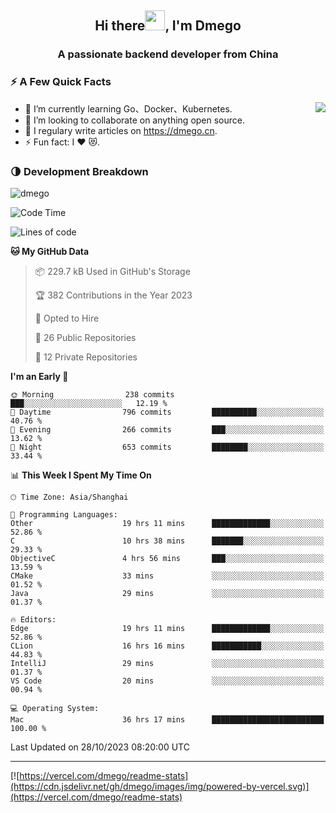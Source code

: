 <h2 align="center">Hi there<img src="https://cdn.jsdelivr.net/gh/dmego/images/img/Hi.gif" height="32" />, I'm Dmego </h2>
<h3 align="center">A passionate backend developer from China</h3>

### ⚡️ A Few Quick Facts

<img align="right" src="https://readme-stats-dmego.vercel.app/api?username=dmego&show_icons=true&icon_color=1573B3&hide_title=true&text_color=718096&bg_color=00000000&hide_border=true"/>

<ul>
    <li> 🌱 I’m currently learning Go、Docker、Kubernetes.</li>
    <li> 👯 I’m looking to collaborate on anything open source.</li>
    <li> 📝 I regulary write articles on <a href="https://dmego.cn">https://dmego.cn</a>.</li>
    <li> ⚡ Fun fact: I ❤️ 😻.</li>
</ul>

### 🌗 Development Breakdown

<img src="https://komarev.com/ghpvc/?username=dmego" alt="dmego" />

<!--START_SECTION:waka-->
![Code Time](http://img.shields.io/badge/Code%20Time-2%2C312%20hrs%2014%20mins-blue)

![Lines of code](https://img.shields.io/badge/From%20Hello%20World%20I%27ve%20Written-681.0%20thousand%20lines%20of%20code-blue)

**🐱 My GitHub Data** 

> 📦 229.7 kB Used in GitHub's Storage 
 > 
> 🏆 382 Contributions in the Year 2023
 > 
> 💼 Opted to Hire
 > 
> 📜 26 Public Repositories 
 > 
> 🔑 12 Private Repositories 
 > 
**I'm an Early 🐤** 

```text
🌞 Morning                238 commits         ███░░░░░░░░░░░░░░░░░░░░░░   12.19 % 
🌆 Daytime                796 commits         ██████████░░░░░░░░░░░░░░░   40.76 % 
🌃 Evening                266 commits         ███░░░░░░░░░░░░░░░░░░░░░░   13.62 % 
🌙 Night                  653 commits         ████████░░░░░░░░░░░░░░░░░   33.44 % 
```


📊 **This Week I Spent My Time On** 

```text
🕑︎ Time Zone: Asia/Shanghai

💬 Programming Languages: 
Other                    19 hrs 11 mins      █████████████░░░░░░░░░░░░   52.86 % 
C                        10 hrs 38 mins      ███████░░░░░░░░░░░░░░░░░░   29.33 % 
ObjectiveC               4 hrs 56 mins       ███░░░░░░░░░░░░░░░░░░░░░░   13.59 % 
CMake                    33 mins             ░░░░░░░░░░░░░░░░░░░░░░░░░   01.52 % 
Java                     29 mins             ░░░░░░░░░░░░░░░░░░░░░░░░░   01.37 % 

🔥 Editors: 
Edge                     19 hrs 11 mins      █████████████░░░░░░░░░░░░   52.86 % 
CLion                    16 hrs 16 mins      ███████████░░░░░░░░░░░░░░   44.83 % 
IntelliJ                 29 mins             ░░░░░░░░░░░░░░░░░░░░░░░░░   01.37 % 
VS Code                  20 mins             ░░░░░░░░░░░░░░░░░░░░░░░░░   00.94 % 

💻 Operating System: 
Mac                      36 hrs 17 mins      █████████████████████████   100.00 % 
```


 Last Updated on 28/10/2023 08:20:00 UTC
<!--END_SECTION:waka-->

---

[![https://vercel.com/dmego/readme-stats](https://cdn.jsdelivr.net/gh/dmego/images/img/powered-by-vercel.svg)](https://vercel.com/dmego/readme-stats)

